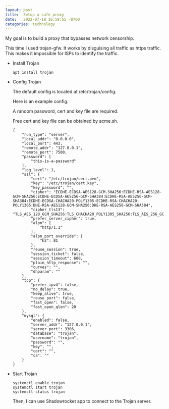 ```yaml
---
layout: post
title:  Setup a safe proxy
date:   2022-07-18 16:58:55 -0700
categories: technology
---
```


My goal is to build a proxy that bypasses network censorship.

This time I used trojan-gfw. It works by disguising all traffic as https traffic. This makes it impossible for ISPs to identify the traffic.



- Install Trojan

  ```shell
  apt install trojan
  ```

- Config Trojan

  The default config is located at /etc/trojan/config.

  Here is an example config.

  A random password, cert and key file are required.

  Free cert and key file can be obtained by acme.sh.

  ```config
  {
      "run_type": "server",
      "local_addr": "0.0.0.0",
      "local_port": 443,
      "remote_addr": "127.0.0.1",
      "remote_port": 7500,
      "password": [
          "this-is-a-password"
      ],
      "log_level": 1,
      "ssl": {
          "cert": "/etc/trojan/cert.pem",
          "key": "/etc/trojan/cert.key",
          "key_password": "",
          "cipher": "ECDHE-ECDSA-AES128-GCM-SHA256:ECDHE-RSA-AES128-GCM-SHA256:ECDHE-ECDSA-AES256-GCM-SHA384:ECDHE-RSA-AES256-GCM-SHA384:ECDHE-ECDSA-CHACHA20-POLY1305:ECDHE-RSA-CHACHA20-POLY1305:DHE-RSA-AES128-GCM-SHA256:DHE-RSA-AES256-GCM-SHA384",
          "cipher_tls13": "TLS_AES_128_GCM_SHA256:TLS_CHACHA20_POLY1305_SHA256:TLS_AES_256_GCM_SHA384",
          "prefer_server_cipher": true,
          "alpn": [
              "http/1.1"
          ],
          "alpn_port_override": {
              "h2": 81
          },
          "reuse_session": true,
          "session_ticket": false,
          "session_timeout": 600,
          "plain_http_response": "",
          "curves": "",
          "dhparam": ""
      },
      "tcp": {
          "prefer_ipv4": false,
          "no_delay": true,
          "keep_alive": true,
          "reuse_port": false,
          "fast_open": false,
          "fast_open_qlen": 20
      },
      "mysql": {
          "enabled": false,
          "server_addr": "127.0.0.1",
          "server_port": 3306,
          "database": "trojan",
          "username": "trojan",
          "password": "",
          "key": "",
          "cert": "",
          "ca": ""
      }
  }
  ```

- Start Trojan

  ```shell
  systemctl enable trojan
  systemctl start trojan
  systemctl status trojan
  ```
  
  Then, I can use Shadowrocket app to connect to the Trojan server.

